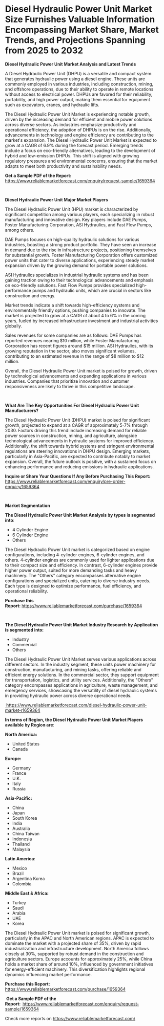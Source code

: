 <p><h1>Diesel Hydraulic Power Unit Market Size Furnishes Valuable Information Encompassing Market Share, Market Trends, and Projections Spanning from 2025 to 2032</h1></p><p><strong>Diesel Hydraulic Power Unit Market Analysis and Latest Trends</strong></p>
<p><p>A Diesel Hydraulic Power Unit (DHPU) is a versatile and compact system that generates hydraulic power using a diesel engine. These units are commonly employed in various industries, including construction, mining, and offshore operations, due to their ability to operate in remote locations without access to electrical power. DHPUs are favored for their reliability, portability, and high power output, making them essential for equipment such as excavators, cranes, and hydraulic lifts.</p><p>The Diesel Hydraulic Power Unit Market is experiencing notable growth, driven by the increasing demand for efficient and mobile power solutions across diverse sectors. As industries emphasize productivity and operational efficiency, the adoption of DHPUs is on the rise. Additionally, advancements in technology and engine efficiency are contributing to the market's expansion. The Diesel Hydraulic Power Unit Market is expected to grow at a CAGR of 6.9% during the forecast period. Emerging trends include a focus on eco-friendly alternatives, leading to the development of hybrid and low-emission DHPUs. This shift is aligned with growing regulatory pressures and environmental concerns, ensuring that the market adapts to meet both productivity and sustainability needs.</p></p>
<p><strong>Get a Sample PDF of the Report:&nbsp;</strong> <a href="https://www.reliablemarketforecast.com/enquiry/request-sample/1659364?utm_campaign=3528&utm_medium=2&utm_source=Github&utm_content=ia&utm_term=08042025&utm_id=diesel-hydraulic-power-unit">https://www.reliablemarketforecast.com/enquiry/request-sample/1659364</a></p>
<p>&nbsp;</p>
<p><strong>Diesel Hydraulic Power Unit Major Market Players</strong></p>
<p><p>The Diesel Hydraulic Power Unit (HPU) market is characterized by significant competition among various players, each specializing in robust manufacturing and innovative design. Key players include DAE Pumps, Foster Manufacturing Corporation, ASI Hydraulics, and Fast Flow Pumps, among others. </p><p>DAE Pumps focuses on high-quality hydraulic solutions for various industries, boasting a strong product portfolio. They have seen an increase in demand due to the rise in infrastructure projects, positioning themselves for substantial growth. Foster Manufacturing Corporation offers customized power units that cater to diverse applications, experiencing steady market expansion driven by the growing demand for portable power solutions.</p><p>ASI Hydraulics specializes in industrial hydraulic systems and has been gaining traction owing to their technological advancements and emphasis on eco-friendly solutions. Fast Flow Pumps provides specialized high-performance pumps and hydraulic units, which are crucial in sectors like construction and energy. </p><p>Market trends indicate a shift towards high-efficiency systems and environmentally friendly options, pushing companies to innovate. The market is projected to grow at a CAGR of about 4 to 6% in the coming years, fueled by increased infrastructure investment and industrial activities globally.</p><p>Sales revenues for some companies are as follows: DAE Pumps has reported revenues nearing $10 million, while Foster Manufacturing Corporation has recent figures around $15 million. ASI Hydraulics, with its growing reputation in the sector, also moves significant volumes, contributing to an estimated revenue in the range of $8 million to $12 million.</p><p>Overall, the Diesel Hydraulic Power Unit market is poised for growth, driven by technological advancements and expanding applications in various industries. Companies that prioritize innovation and customer responsiveness are likely to thrive in this competitive landscape.</p></p>
<p>&nbsp;</p>
<p><strong>What Are The Key Opportunities For Diesel Hydraulic Power Unit Manufacturers?</strong></p>
<p><p>The Diesel Hydraulic Power Unit (DHPU) market is poised for significant growth, projected to expand at a CAGR of approximately 5-7% through 2030. Factors driving this trend include increasing demand for reliable power sources in construction, mining, and agriculture, alongside technological advancements in hydraulic systems for improved efficiency. Additionally, the shift towards hybrid systems and stringent environmental regulations are steering innovations in DHPU design. Emerging markets, particularly in Asia-Pacific, are expected to contribute notably to market expansion. Overall, the future outlook is positive, with a sustained focus on enhancing performance and reducing emissions in hydraulic applications.</p></p>
<p><strong>Inquire or Share Your Questions If Any Before Purchasing This Report:</strong> <a href="https://www.reliablemarketforecast.com/enquiry/pre-order-enquiry/1659364?utm_campaign=3528&utm_medium=2&utm_source=Github&utm_content=ia&utm_term=08042025&utm_id=diesel-hydraulic-power-unit">https://www.reliablemarketforecast.com/enquiry/pre-order-enquiry/1659364</a></p>
<p>&nbsp;</p>
<p><strong>Market Segmentation</strong></p>
<p><strong>The Diesel Hydraulic Power Unit Market Analysis by types is segmented into:</strong></p>
<p><ul><li>4 Cylinder Engine</li><li>6 Cylinder Engine</li><li>Others</li></ul></p>
<p><p>The Diesel Hydraulic Power Unit market is categorized based on engine configurations, including 4-cylinder engines, 6-cylinder engines, and others. 4-cylinder engines are commonly used for lighter applications due to their compact size and efficiency. In contrast, 6-cylinder engines provide higher power output, suited for more demanding tasks and heavy machinery. The "Others" category encompasses alternative engine configurations and specialized units, catering to diverse industry needs. Each type is designed to optimize performance, fuel efficiency, and operational reliability.</p></p>
<p><strong>Purchase this Report:&nbsp;</strong><a href="https://www.reliablemarketforecast.com/purchase/1659364?utm_campaign=3528&utm_medium=2&utm_source=Github&utm_content=ia&utm_term=08042025&utm_id=diesel-hydraulic-power-unit">https://www.reliablemarketforecast.com/purchase/1659364</a></p>
<p>&nbsp;</p>
<p><strong>The Diesel Hydraulic Power Unit Market Industry Research by Application is segmented into:</strong></p>
<p><ul><li>Industry</li><li>Commercial</li><li>Others</li></ul></p>
<p><p>The Diesel Hydraulic Power Unit Market serves various applications across different sectors. In the industry segment, these units power machinery for construction, manufacturing, and mining tasks, offering reliable and efficient energy solutions. In the commercial sector, they support equipment for transportation, logistics, and utility services. Additionally, the "Others" category encompasses applications in agriculture, waste management, and emergency services, showcasing the versatility of diesel hydraulic systems in providing hydraulic power across diverse operational needs.</p></p>
<p><a href="https://www.reliablemarketforecast.com/diesel-hydraulic-power-unit-market-r1659364?utm_campaign=3528&utm_medium=2&utm_source=Github&utm_content=ia&utm_term=08042025&utm_id=diesel-hydraulic-power-unit">&nbsp;https://www.reliablemarketforecast.com/diesel-hydraulic-power-unit-market-r1659364</a></p>
<p><strong>In terms of Region, the Diesel Hydraulic Power Unit Market Players available by Region are:</strong></p>
<p>
    <p> <strong> North America: </strong>
        <ul>
            <li>United States</li>
            <li>Canada</li>
        </ul>
        </p> 
    <p> <strong> Europe: </strong>
        <ul>
            <li>Germany</li>
            <li>France</li>
            <li>U.K.</li>
            <li>Italy</li>
            <li>Russia</li>
        </ul>
        </p> 
    <p> <strong> Asia-Pacific: </strong>
        <ul>
            <li>China</li>
            <li>Japan</li>
            <li>South Korea</li>
            <li>India</li>
            <li>Australia</li>
            <li>China Taiwan</li>
            <li>Indonesia</li>
            <li>Thailand</li>
            <li>Malaysia</li>
        </ul>
        </p> 
    <p> <strong> Latin America: </strong>
        <ul>
            <li>Mexico</li>
            <li>Brazil</li>
            <li>Argentina Korea</li>
            <li>Colombia</li>
        </ul>
        </p> 
    <p> <strong> Middle East & Africa: </strong>
        <ul>
            <li>Turkey</li>
            <li>Saudi</li>
            <li>Arabia</li>
            <li>UAE</li>
            <li>Korea</li>
        </ul>
    </p>
    </p>
<p><p>The Diesel Hydraulic Power Unit market is poised for significant growth, particularly in the APAC and North American regions. APAC is expected to dominate the market with a projected share of 35%, driven by rapid industrialization and infrastructure development. North America follows closely at 30%, supported by robust demand in the construction and agriculture sectors. Europe accounts for approximately 25%, while China holds a market share of around 10%, influenced by government initiatives for energy-efficient machinery. This diversification highlights regional dynamics influencing market performance.</p></p>
<p><strong>Purchase this Report: </strong><a href="https://www.reliablemarketforecast.com/purchase/1659364?utm_campaign=3528&utm_medium=2&utm_source=Github&utm_content=ia&utm_term=08042025&utm_id=diesel-hydraulic-power-unit">https://www.reliablemarketforecast.com/purchase/1659364</a></p>
<p>&nbsp;<strong>Get a Sample PDF of the Report:&nbsp;&nbsp;</strong><a href="https://www.reliablemarketforecast.com/enquiry/request-sample/1659364?utm_campaign=3528&utm_medium=2&utm_source=Github&utm_content=ia&utm_term=08042025&utm_id=diesel-hydraulic-power-unit">https://www.reliablemarketforecast.com/enquiry/request-sample/1659364</a></p>
<p><strong></strong></p>
<p>Check more reports on <a href="https://www.reliablemarketforecast.com/?utm_campaign=3528&utm_medium=2&utm_source=Github&utm_content=ia&utm_term=08042025&utm_id=diesel-hydraulic-power-unit">https://www.reliablemarketforecast.com/</a></p>
